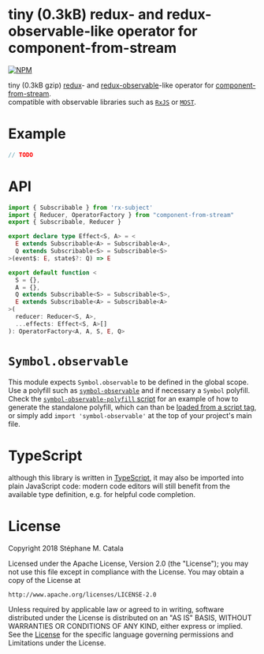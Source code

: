 # tiny (0.3kB) redux- and redux-observable-like operator for component-from-stream
[![NPM](https://nodei.co/npm/component-from-stream-redux.png?compact=true)](https://nodei.co/npm/component-from-stream-redux/)

tiny (0.3kB gzip) [redux](https://npmjs.com/package/redux)- and
[redux-observable](https://npmjs.com/package/redux-observable)-like
operator for [component-from-stream](https://npmjs.com/package/component-from-stream). <br/>
compatible with observable libraries such as [`RxJS`](http://reactivex.io/rxjs/)
or [`MOST`](https://www.npmjs.com/package/most).

# Example
<!--
see the full [example](./example/index.tsx) in this directory.
run the example in your browser locally with `npm run example`
or [online here](https://cdn.rawgit.com/ZenyWay/component-from-stream-redux/v0.5.0/example/index.html).

-->
```ts
// TODO
```
# <a name="API"></a>API
```ts
import { Subscribable } from 'rx-subject'
import { Reducer, OperatorFactory } from "component-from-stream"
export { Subscribable, Reducer }

export declare type Effect<S, A> = <
  E extends Subscribable<A> = Subscribable<A>,
  Q extends Subscribable<S> = Subscribable<S>
>(event$: E, state$?: Q) => E

export default function <
  S = {},
  A = {},
  Q extends Subscribable<S> = Subscribable<S>,
  E extends Subscribable<A> = Subscribable<A>
>(
  reducer: Reducer<S, A>,
  ...effects: Effect<S, A>[]
): OperatorFactory<A, A, S, E, Q>
```

# `Symbol.observable`
This module expects `Symbol.observable` to be defined in the global scope.
Use a polyfill such as [`symbol-observable`](https://npmjs.com/package/symbol-observable/)
and if necessary a `Symbol` polyfill.
Check the [`symbol-observable-polyfill` script](./package.json#L10)
for an example of how to generate the standalone polyfill,
which can than be [loaded from a script tag](./example/index.html#L27),
or simply add `import 'symbol-observable'` at the top of your project's main file.

# TypeScript
although this library is written in [TypeScript](https://www.typescriptlang.org),
it may also be imported into plain JavaScript code:
modern code editors will still benefit from the available type definition,
e.g. for helpful code completion.

# License
Copyright 2018 Stéphane M. Catala

Licensed under the Apache License, Version 2.0 (the "License");
you may not use this file except in compliance with the License.
You may obtain a copy of the License at

    http://www.apache.org/licenses/LICENSE-2.0

Unless required by applicable law or agreed to in writing, software
distributed under the License is distributed on an "AS IS" BASIS,
WITHOUT WARRANTIES OR CONDITIONS OF ANY KIND, either express or implied.
See the [License](./LICENSE) for the specific language governing permissions and
Limitations under the License.
